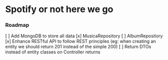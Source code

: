 # Spotify or not here we go

### Roadmap

[ ] Add MongoDB to store all data
    [x] MusicaRepository
    [ ] AlbumRepository
[x] Enhance RESTful API to follow REST principles (eg: when creating an entity we should return 201 instead of the simple 200)
[ ] Return DTOs instead of entity classes on Controller returns